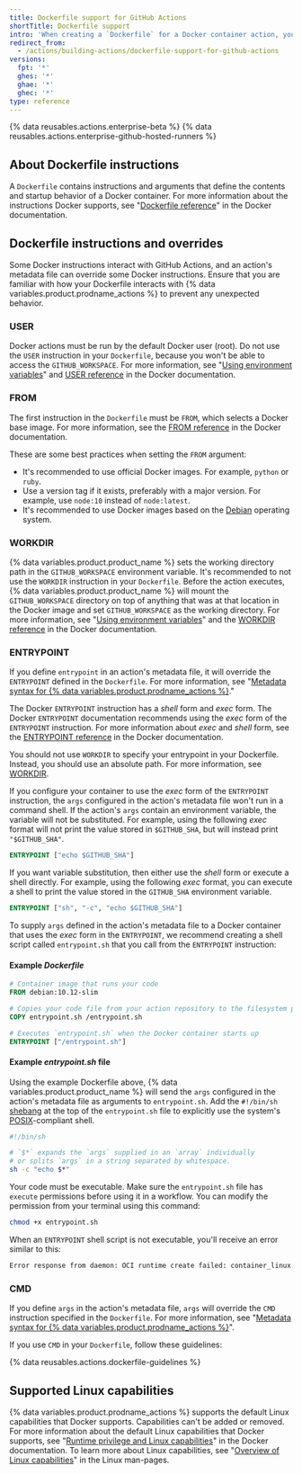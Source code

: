 ```yaml
---
title: Dockerfile support for GitHub Actions
shortTitle: Dockerfile support
intro: 'When creating a `Dockerfile` for a Docker container action, you should be aware of how some Docker instructions interact with GitHub Actions and an action''s metadata file.'
redirect_from:
  - /actions/building-actions/dockerfile-support-for-github-actions
versions:
  fpt: '*'
  ghes: '*'
  ghae: '*'
  ghec: '*'
type: reference
---
```


{% data reusables.actions.enterprise-beta %}
{% data reusables.actions.enterprise-github-hosted-runners %}

## About Dockerfile instructions

A `Dockerfile` contains instructions and arguments that define the contents and startup behavior of a Docker container. For more information about the instructions Docker supports, see "[Dockerfile reference](https://docs.docker.com/engine/reference/builder/)" in the Docker documentation.

## Dockerfile instructions and overrides

Some Docker instructions interact with GitHub Actions, and an action's metadata file can override some Docker instructions. Ensure that you are familiar with how your Dockerfile interacts with {% data variables.product.prodname_actions %} to prevent any unexpected behavior.

### USER

Docker actions must be run by the default Docker user (root). Do not use the `USER` instruction in your `Dockerfile`, because you won't be able to access the `GITHUB_WORKSPACE`. For more information, see "[Using environment variables](/actions/configuring-and-managing-workflows/using-environment-variables)" and [USER reference](https://docs.docker.com/engine/reference/builder/#user) in the Docker documentation.

### FROM

The first instruction in the `Dockerfile` must be `FROM`, which selects a Docker base image. For more information, see the [FROM reference](https://docs.docker.com/engine/reference/builder/#from) in the Docker documentation.

These are some best practices when setting the `FROM` argument:

- It's recommended to use official Docker images. For example, `python` or `ruby`.
- Use a version tag if it exists, preferably with a major version. For example, use `node:10` instead of `node:latest`.
- It's recommended to use Docker images based on the [Debian](https://www.debian.org/) operating system.

### WORKDIR

{% data variables.product.product_name %} sets the working directory path in the `GITHUB_WORKSPACE` environment variable. It's recommended to not use the `WORKDIR` instruction in your `Dockerfile`. Before the action executes, {% data variables.product.product_name %} will mount the `GITHUB_WORKSPACE` directory on top of anything that was at that location in the Docker image and set `GITHUB_WORKSPACE` as the working directory. For more information, see "[Using environment variables](/actions/configuring-and-managing-workflows/using-environment-variables)" and the [WORKDIR reference](https://docs.docker.com/engine/reference/builder/#workdir) in the Docker documentation.

### ENTRYPOINT

If you define `entrypoint` in an action's metadata file, it will override the `ENTRYPOINT` defined in the `Dockerfile`. For more information, see "[Metadata syntax for {% data variables.product.prodname_actions %}](/actions/creating-actions/metadata-syntax-for-github-actions/#runsentrypoint)."

The Docker `ENTRYPOINT` instruction has a _shell_ form and _exec_ form. The Docker `ENTRYPOINT` documentation recommends using the _exec_ form of the `ENTRYPOINT` instruction. For more information about _exec_ and _shell_ form, see the [ENTRYPOINT reference](https://docs.docker.com/engine/reference/builder/#entrypoint) in the Docker documentation.

You should not use `WORKDIR` to specify your entrypoint in your Dockerfile. Instead, you should use an absolute path. For more information, see [WORKDIR](#workdir).

If you configure your container to use the _exec_ form of the `ENTRYPOINT` instruction, the `args` configured in the action's metadata file won't run in a command shell. If the action's `args` contain an environment variable, the variable will not be substituted. For example, using the following _exec_ format will not print the value stored in `$GITHUB_SHA`, but will instead print `"$GITHUB_SHA"`.

```dockerfile
ENTRYPOINT ["echo $GITHUB_SHA"]
```

 If you want variable substitution, then either use the _shell_ form or execute a shell directly. For example, using the following _exec_ format, you can execute a shell to print the value stored in the `GITHUB_SHA` environment variable.

```dockerfile
ENTRYPOINT ["sh", "-c", "echo $GITHUB_SHA"]
```

 To supply `args` defined in the action's metadata file to a Docker container that uses the _exec_ form in the `ENTRYPOINT`, we recommend creating a shell script called `entrypoint.sh` that you call from the `ENTRYPOINT` instruction:

#### Example *Dockerfile*

```dockerfile
# Container image that runs your code
FROM debian:10.12-slim

# Copies your code file from your action repository to the filesystem path `/` of the container
COPY entrypoint.sh /entrypoint.sh

# Executes `entrypoint.sh` when the Docker container starts up
ENTRYPOINT ["/entrypoint.sh"]
```

#### Example *entrypoint.sh* file

Using the example Dockerfile above, {% data variables.product.product_name %} will send the `args` configured in the action's metadata file as arguments to `entrypoint.sh`. Add the `#!/bin/sh` [shebang](https://en.wikipedia.org/wiki/Shebang_(Unix)) at the top of the `entrypoint.sh` file to explicitly use the system's [POSIX](https://en.wikipedia.org/wiki/POSIX)-compliant shell.

``` sh
#!/bin/sh

# `$*` expands the `args` supplied in an `array` individually
# or splits `args` in a string separated by whitespace.
sh -c "echo $*"
```

Your code must be executable. Make sure the `entrypoint.sh` file has `execute` permissions before using it in a workflow. You can modify the permission from your terminal using this command:
  ``` sh
  chmod +x entrypoint.sh
  ```

When an `ENTRYPOINT` shell script is not executable, you'll receive an error similar to this:

``` sh
Error response from daemon: OCI runtime create failed: container_linux.go:348: starting container process caused "exec: \"/entrypoint.sh\": permission denied": unknown
```

### CMD

If you define `args` in the action's metadata file, `args` will override the `CMD` instruction specified in the `Dockerfile`. For more information, see "[Metadata syntax for {% data variables.product.prodname_actions %}](/actions/creating-actions/metadata-syntax-for-github-actions#runsargs)".

If you use `CMD` in your `Dockerfile`, follow these guidelines:

{% data reusables.actions.dockerfile-guidelines %}

## Supported Linux capabilities

{% data variables.product.prodname_actions %} supports the default Linux capabilities that Docker supports. Capabilities can't be added or removed. For more information about the default Linux capabilities that Docker supports, see "[Runtime privilege and Linux capabilities](https://docs.docker.com/engine/reference/run/#runtime-privilege-and-linux-capabilities)" in the Docker documentation. To learn more about Linux capabilities, see "[Overview of Linux capabilities](http://man7.org/linux/man-pages/man7/capabilities.7.html)" in the Linux man-pages.

